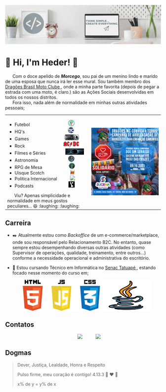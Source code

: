 <img src="https://github.com/MorcegoH/icons/blob/8cf92e0fed9b4ef464117b9ffa29e839150ed68d/banner1.gif">

# :bat: Hi, I'm Heder! :bat:

  &nbsp;&nbsp;&nbsp;&nbsp;&nbsp; Com o doce apelido de ***Morcego***, sou pai de um menino lindo e marido de uma esposa que nunca irá ler esse mural. Sou também membro dos <a href="https://www.facebook.com/dragoesmcbrasil/" target="_blank" rel="external"> Dragões Brasil Moto Clube </a>, onde a minha parte favorita (depois de pegar a estrada com uma moto, é claro.) são as Ações Sociais desenvolvidas em todos os nossos distritos.<br>
  &nbsp;&nbsp;&nbsp;&nbsp;&nbsp; Fora isso, nada além de normalidade em minhas outras atividades pessoais;<br>
 <!-- Tabela para informações + imagens --> 
  <table>
    <tr>
      <td>
  <ul type="square">
    <li> Futebol &nbsp;&nbsp;&nbsp;&nbsp;&nbsp;&nbsp;&nbsp;&nbsp;&nbsp;&nbsp;&nbsp;&nbsp;&nbsp;&nbsp;&nbsp;&nbsp;&nbsp;&nbsp;&nbsp;&nbsp;&nbsp;&nbsp;&nbsp;&nbsp;&nbsp;&nbsp;&nbsp;&nbsp;&nbsp;&nbsp;&nbsp;  
      <a href="https://www.palmeiras.com.br/pt-br/home/"> <img width="20" height="20"      src="https://github.com/MorcegoH/icons/blob/20c0b83e0ab17ded62922127196c1f896e2e7865/pi.png"> </a>                   
    </li>
    <!--
     -->
    <li> HQ's &nbsp;&nbsp;&nbsp;&nbsp;&nbsp;&nbsp;&nbsp;&nbsp;&nbsp;&nbsp;&nbsp;&nbsp;&nbsp;&nbsp;&nbsp;&nbsp;&nbsp;&nbsp;&nbsp;&nbsp;&nbsp;&nbsp;&nbsp;&nbsp;&nbsp;&nbsp;&nbsp;&nbsp;&nbsp;&nbsp;&nbsp;&nbsp;&nbsp;&nbsp;&nbsp;
    <a href="https://www.lojadccomics.com.br/"> <img width="20" height="20" src="https://github.com/MorcegoH/icons/blob/20c0b83e0ab17ded62922127196c1f896e2e7865/dcicon.png">       </a>                           
    </li>
      <!--
     -->
    <li> Games &nbsp;&nbsp;&nbsp;&nbsp;&nbsp;&nbsp;&nbsp;&nbsp;&nbsp;&nbsp;&nbsp;&nbsp;&nbsp;&nbsp;&nbsp;&nbsp;&nbsp;&nbsp;&nbsp;&nbsp;&nbsp;&nbsp;&nbsp;&nbsp;&nbsp;&nbsp;&nbsp;&nbsp;  
    <a href="https://www.totalwar.com"> <img width="50" height="20"  src="https://github.com/MorcegoH/icons/blob/119722fd4f9015f1010a6facf1196e7d376ed946/Total_War_logo.png">
    </a>  
    </li>
      <!--
     -->
    <li> Rock   &nbsp;&nbsp;&nbsp;&nbsp;&nbsp;&nbsp;&nbsp;&nbsp;&nbsp;&nbsp;&nbsp;&nbsp;&nbsp;&nbsp;&nbsp;&nbsp;&nbsp;&nbsp;&nbsp;&nbsp;&nbsp;&nbsp;&nbsp;&nbsp;&nbsp;&nbsp;&nbsp;&nbsp;&nbsp;&nbsp;&nbsp;  
    <a href="https://pwrup.acdc.com/"> <img width="52" height="20"  src="https://github.com/MorcegoH/icons/blob/c689f6cf50e99cf76b6c803d48523366d3a72af5/acdci.png"> </a> 
    </li>
      <!--
     -->
    <li> Filmes e Séries  &nbsp;&nbsp;&nbsp;&nbsp;&nbsp;&nbsp;&nbsp;&nbsp;&nbsp;&nbsp;&nbsp;&nbsp;&nbsp;&nbsp;&nbsp;                     
    <a href="https://expanse.fandom.com/wiki/The_Expanse_(TV)"> <img width="60" height="20"    src="https://github.com/MorcegoH/icons/blob/e5f4063beec9b953ef20f833c15d2ef72e3ab577/expanse.jpg"> <a/>      
    </li>
      <!--
     -->
    <li> Astronomia &nbsp;&nbsp;&nbsp;&nbsp;&nbsp;&nbsp;&nbsp;&nbsp;&nbsp;&nbsp;&nbsp;&nbsp;&nbsp;&nbsp;&nbsp;&nbsp;&nbsp;&nbsp;&nbsp;&nbsp;&nbsp;&nbsp;&nbsp;&nbsp;                 <a       href="https://www.todamateria.com.br/astronomia/#:~:text=A%20Astronomia%20%C3%A9%20uma%20ci%C3%AAncia,de%20curiosidade%20entre%20os%20homens.&text=Os%20principais%20temas%20de%20pesquisa,%2C%20lua%2C%20sol%20e%20astros."> <img width="20" height="20" src="https://github.com/MorcegoH/icons/blob/76c603f704e8ee0b807af07d97b66ba993e4bf68/iconastro.png">      </a>         
    </li>
      <!--
     -->
    <li> RPG de Mesa &nbsp;&nbsp;&nbsp;&nbsp;&nbsp;&nbsp;&nbsp;&nbsp;&nbsp;&nbsp;&nbsp;&nbsp;&nbsp;&nbsp;&nbsp;&nbsp;&nbsp;&nbsp;&nbsp;&nbsp;&nbsp;                 
      <a href="https://velhomundodastrevas.fandom.com/pt-br/wiki/Vampiro:_A_M%C3%A1scara"> <img width="20" height="20" src="https://github.com/MorcegoH/icons/blob/8db320512d20b2824477dbcc1b9f7f7abeaeef10/iconrpg.png"> </a>         
    </li>
    <!--
     -->
    <li> Uísque Scotch  &nbsp;&nbsp;&nbsp;&nbsp;&nbsp;&nbsp;&nbsp;&nbsp;&nbsp;&nbsp;&nbsp;&nbsp;&nbsp;&nbsp;&nbsp;&nbsp;&nbsp;&nbsp;&nbsp;&nbsp;
      <a href="https://www.johnniewalker.com/pt-br/"> <img width="15" height="15" src="https://github.com/MorcegoH/icons/blob/1baad0edd5ce989227ff0d67a5928410f4dea7d2/iconwsk.png"> </a>             
    </li>
    <!--
     -->
    <li> Politica Internacional &nbsp;&nbsp;&nbsp;&nbsp;&nbsp;&nbsp;&nbsp;&nbsp;&nbsp;
     <a href="https://brasil.elpais.com/noticias/politica-exterior/"> <img width="20" heigth="20" src="https://logodownload.org/wp-content/uploads/2015/05/onu-logo-1.png"> </a>
    </li>
    <!--
     -->
    <li> Podcasts &nbsp;&nbsp;&nbsp;&nbsp;&nbsp;&nbsp;&nbsp;&nbsp;&nbsp;&nbsp;&nbsp;&nbsp;&nbsp;&nbsp;&nbsp;&nbsp;&nbsp;&nbsp;&nbsp;&nbsp;&nbsp;&nbsp;&nbsp;&nbsp;&nbsp;&nbsp;&nbsp;&nbsp;
     <a href="https://xadrezverbal.com/"> <img width="20" heigth="20" src="https://github.com/MorcegoH/icons/blob/036bfa6e35dbde7bc47eac8c0b7028b0a98516d6/xadverb.png"> </a>
    </li>
  </ul>  
  &nbsp;&nbsp;&nbsp;&nbsp;&nbsp; Viu? Apenas simplicidade e normalidade em meus gostos peculiares... 😆 :laughing: :laughing:
     </td>
     <td>
         <p align="right"> 
          <a href="https://www.facebook.com/dragoesmcbrasil/" target="_blank" rel="external">
          <img src="https://github.com/MorcegoH/icons/blob/e4e7ac7f6d76ca99b4695fa0664f3ef781811340/WhatsApp%20Image%202021-10-05%20at%2017.04.22.jpeg"></a>
          </p> 
     </td>
  </tr>
 </table>

## Carreira
- :black_nib: Atualmente estou como *Backoffice* de um e-commerce/marketplace, onde sou responsável pelo Relacionamento B2C. No entanto, quase sempre estou desempenhando diversas outras atividades (como Supervisor de operações, qualidade, treinamento, entre outros...) conforme a necessidade operacional e administrativa do escritório.

- :floppy_disk: Estou cursando Técnico em Informática no <a href="https://www.sp.senac.br/senac-tatuape-cel-luis-americano"> Senac Tatuapé </a>, estando focado nesse momento do curso em; 
   <p align="center">
        <img width="250" height="100" src="https://github.com/MorcegoH/icons/blob/3ec4201ae2ea86d19095eeac6c1b481f9cacd7b6/3icons.png">
        <img width="160" height="100" src="https://github.com/MorcegoH/icons/blob/b3b9db3c6a6ae354d5c46c3a16b969a0d6c14d41/javaicon.png">
   </p>
   

## Contatos
<p align="center">
    &nbsp;&nbsp;&nbsp;&nbsp;&nbsp;&nbsp;&nbsp;&nbsp;&nbsp;
    <a style="text-decoration:none" href="mailto:heder.lsantos@gmail.com">
        <img src="https://img.shields.io/badge/gmail-D14836?&style=for-the-badge&logo=gmail&logoColor=white&link=mailto:heder.lsantos@gmail.com">
    </a>
    &nbsp;&nbsp;&nbsp;&nbsp;&nbsp;&nbsp;&nbsp;&nbsp;&nbsp;
    <a href="https://www.linkedin.com/in/heder-santos/" target="_blank" rel="external">
        <img src="https://img.shields.io/badge/linkedin-%230077B5.svg?&style=for-the-badge&logo=linkedin&logoColor=white&link=mailto:https://www.linkedin.com/in/heder-santos/">
    </a>
</p>

## Dogmas
> Dever, Justiça, Lealdade, Honra e Respeito 
> 
> Pulso firme, meu coração é contigo! 4.13.3 👊 :heart: 🐲
>
> x% de y = y% de x 
